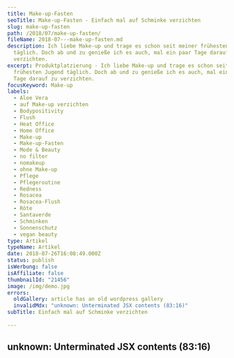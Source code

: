 ```yaml
---
title: Make-up-Fasten
seoTitle: Make-up-Fasten - Einfach mal auf Schminke verzichten
slug: make-up-fasten
path: /2018/07/make-up-fasten/
fileName: 2018-07---make-up-fasten.md
description: Ich liebe Make-up und trage es schon seit meiner frühesten Jugend
  täglich. Doch ab und zu genieße ich es auch, mal ein paar Tage darauf zu
  verzichten.
excerpt: Produktplatzierung - Ich liebe Make-up und trage es schon seit meiner
  frühesten Jugend täglich. Doch ab und zu genieße ich es auch, mal ein paar
  Tage darauf zu verzichten.
focusKeyword: Make-up
labels:
  - Aloe Vera
  - auf Make-up verzichten
  - Bodypositivity
  - Flush
  - Heat Office
  - Home Office
  - Make-up
  - Make-up-Fasten
  - Mode & Beauty
  - no filter
  - nomakeup
  - ohne Make-up
  - Pflege
  - Pflegeroutine
  - Redness
  - Rosacea
  - Rosacea-Flush
  - Röte
  - Santaverde
  - Schminken
  - Sonnenschutz
  - vegan beauty
type: Artikel
typeName: Artikel
date: 2018-07-26T16:08:49.000Z
status: publish
isWerbung: false
isAffiliate: false
thumbnailId: "21456"
image: /img/demo.jpg
errors:
  oldGallery: article has an old wordpress gallery
  invalidMdx: "unknown: Unterminated JSX contents (83:16)"
subTitle: Einfach mal auf Schminke verzichten
  
---
```


## unknown: Unterminated JSX contents (83:16)

<!--
_Produktplatzierung\*_

**Ich liebe Make-up und trage es schon seit meiner frühesten Jugend täglich.
Doch ab und zu genieße ich es auch, mal ein paar Tage lang darauf zu verzichten.
Inzwischen macht mir das richtig Spaß.**

![Make-up](http://cardamonchai.com/wp-content/uploads/2018/07/17-09-08__335-400x600.jpg "Ungeschminkt auf Fototour")

Besonders gut klappt das bei mir im Urlaub, oder wenn ich, wie im Moment, eine
Weile Homeoffice mache. Bei uns im Büro stiegen die Temperaturen in den letzten
Tage so stark an, dass die Geschäftsleitung die Entscheidung traf: Heat Office
für alle. Jetzt wird, bis das Thermometer wieder in den Normalbereich sinkt, von
zu Hause aus gearbeitet. Zeit für eine Runde Make-up-Fasten!

Verzichtet man eine Zeit lang aufs Schminken, gibt man der Haut eine Chance,
aufzuatmen und wieder schneller zu regenerieren. Ich persönlich merke meist
schon nach den ersten beiden Tagen, dass mein Hautbild klarer wird. Sogar meine
Fältchen gehen etwas zurück, der Teint wirkt insgesamt ausgeglichener.

## Gesunde Pflege

Auf die gewohnte Reinigung sollte man jedoch auch während der Zeit des
Make-up-Fastens nicht verzichten. Auch die zum Hauttyp passende Pflege sollte
nicht zu kurz kommen. Am ersten Tag kann man
[eine Feuchtigkeit spendende oder klärende Maske](/2018/05/hej-organic-kosmetik-im-test/)
auflegen. Morgens sollte man das Gesicht wie gewohnt mit einem milden,
seifenfreien Waschstück oder einer Emulsion reinigen. Mein Favorit ist auf
diesem Gebiet im Moment die Aloe Vera Reinigungsemulsion von
[Santaverde](/2018/01/santaverde/).

Anschließend sprühe ich den Aloe Vera Toner aus der "Pure" Serie auf. Er beugt
Hautunreinheiten vor und kühlt schön. Das ist übrigens auch mein absoluter
Geheimtipp für zwischendurch. Vielleicht kennt Ihr das ja auch. Gerade wenn es
so warm ist, wie im Moment, neigt meine Rosacea-Haut zu Flushs. Gerade um die
Mittagszeit. Ich sprühe dann einfach einmal kurz und schon fühlt sich alles
wieder viel entspannter an. Das klappt auch nach scharfem Essen gut und
funktioniert natürlich auch mit Eurem liebsten milden Toner.

## Make-up-freie Morgenroutine

![Make-up](http://cardamonchai.com/wp-content/uploads/2018/07/28766720927_7a6f2ae10b_z-400x300.jpg "Morgenroutine")

Doch zurück zur Morgenroutine in der Make-up-Fastenzeit. Im Anschluss an den
Toner kommt mein Aloe Vera Serum "pure refining" zum Einsatz. Im Gegensatz zur
kalten Jahreszeit benötige ich im Sommer keine reichhaltige Pflege. Das Serum
ist schön leicht, beruhigt, spendet Feuchtigkeit und soll Rötungen
entgegenwirken.

Auf eine zusätzliche Creme kann ich im Moment gut verzichten. Außer natürlich,
ich habe vor, mich nach draußen zu begeben. Dann trage ich einen leicht
texturierten Sonnenschutz mit hohem Lichtschutzfaktor auf. Wenn ich den ganzen
Tag zu Hause am Schreibtisch sitze, brauche ich das nicht. Anders ist es im
Urlaub, da würde ich auf diesen Schritt natürlich nicht verzichten.

Bei empfindlicher Haut und Rosacea ist guter UV-Schutz unerlässlich, egal bei
welcher Witterung. Außerdem schützt Sonnencreme natürlich auch vor vorzeitiger
Hautalterung.

## Wasser ins Gesicht und ab ins Bett

![Make-up](http://cardamonchai.com/wp-content/uploads/2018/07/27262648097_415a4fbb14_z-400x500.jpg "Ungeschminkt Katzen kraulen")

Abends wasche ich mein Gesicht mit lauwarmem Wasser, sprühe erneut den Toner auf
und lege mich ins Bett. Das wars auch schon. Mühsames Abschminken fällt
natürlich auch aus.

Ich gebe zu, dass es am Anfang Überwindung kostet, auf Make-up zu verzichten,
aber es bringt wirklich einige Vorteile. Auch, wenn man zu Beginn ab und zu in
den Spiegel blickt und sich denkt "Wer ist diese Frau mit den roten Punkten auf
der Stirn?", irgendwann genießt man es nur noch, fühlt sich frei und  stellt
nach und nach immer mehr positive Veränderungen fest.

## Frau lernt sich selbst kennen

Ich meine: Es ist doch auch irgendwie klar, dass man sich erst mal selbst
kennenlernen muss, wenn man es seit Jahrzehnten gewohnt ist, nur in voller
Kriegsbemalung vor die Tür zu gehen? Ladys, lasst Euch eins gesagt sein: Ihr
seid auch ohne Mascara, Camouflage und Lippenstift schön! Frau lernt sich selbst
kennen so ganz ohne Tusche im Gesicht. Und lieben! Versprochen! Außerdem gibt es
noch viele weitere tolle Effekte, die Ihr feststellen werdet:

![Gewohnte Reinigung](http://cardamonchai.com/wp-content/uploads/2018/07/42751807875_847d66c8d1_z-400x533.jpg)

<ul>
    <li>

Wer jetzt neugierig geworden ist und das Make-up-Fasten auch mal ausprobieren
möchte: Versucht es! Es lohnt sich! Vielleicht steht in Kürze eine längere
Autofahrt an? Ein Urlaub? Oder sitzt Ihr auch im Heat Office und wünscht Euch
eine Abkühlung: Worauf wartet Ihr noch?

[gallery link="none" size="medium" columns="2" ids="21453,21467,21454,21468"]

- _Hinweis: Dieser Beitrag enthält Produktplatzierungen/Werbung. Der Inhalt und
  meine Meinung wurden dadurch nicht beeinflusst. Infos zum Thema
  Werbekennzeichnung in meinem Blog findet Ihr auf meiner
  [Transparenz-Seite](/werbung/). _

-->

  
